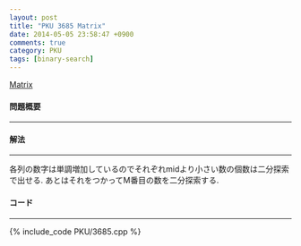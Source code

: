 ```yaml
---
layout: post
title: "PKU 3685 Matrix"
date: 2014-05-05 23:58:47 +0900
comments: true
category: PKU
tags: [binary-search]
---
```


[Matrix](http://poj.org/problem?id=3685)

#### 問題概要

****

#### 解法

****

各列の数字は単調増加しているのでそれぞれmidより小さい数の個数は二分探索で出せる.
あとはそれをつかってM番目の数を二分探索する.

#### コード

****

{% include_code PKU/3685.cpp %}

